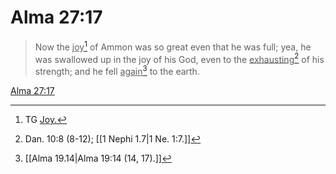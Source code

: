 # Alma 27:17

> Now the <u>joy</u>[^a] of Ammon was so great even that he was full; yea, he was swallowed up in the joy of his God, even to the <u>exhausting</u>[^b] of his strength; and he fell <u>again</u>[^c] to the earth.

[Alma 27:17](https://www.churchofjesuschrist.org/study/scriptures/bofm/alma/27?lang=eng&id=p17#p17)


[^a]: TG [Joy.](https://www.churchofjesuschrist.org/study/scriptures/tg/joy?lang=eng)
[^b]: Dan. 10:8 (8-12); [[1 Nephi 1.7|1 Ne. 1:7.]]
[^c]: [[Alma 19.14|Alma 19:14 (14, 17).]]
